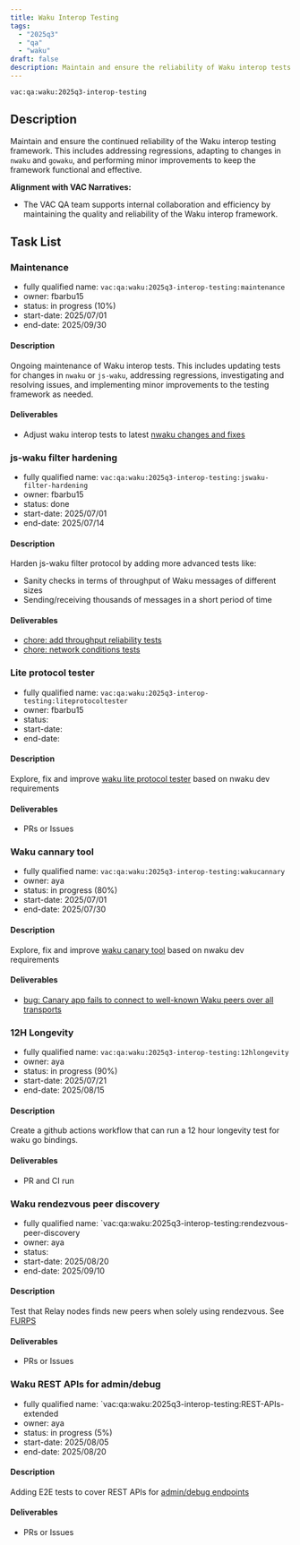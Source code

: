 ```yaml
---
title: Waku Interop Testing
tags:
  - "2025q3"
  - "qa"
  - "waku"  
draft: false  
description: Maintain and ensure the reliability of Waku interop tests.
---
```


`vac:qa:waku:2025q3-interop-testing`

## Description
Maintain and ensure the continued reliability of the Waku interop testing framework. 
This includes addressing regressions, adapting to changes in `nwaku` and `gowaku`, 
and performing minor improvements to keep the framework functional and effective.

**Alignment with VAC Narratives:**

* The VAC QA team supports internal collaboration and efficiency
  by maintaining the quality and reliability of the Waku interop framework.

## Task List

### Maintenance

* fully qualified name: `vac:qa:waku:2025q3-interop-testing:maintenance`
* owner: fbarbu15
* status: in progress (10%)
* start-date: 2025/07/01
* end-date: 2025/09/30

#### Description
Ongoing maintenance of Waku interop tests. 
This includes updating tests for changes in `nwaku` or `js-waku`, addressing regressions, 
investigating and resolving issues, and implementing minor improvements to the testing framework as needed.

#### Deliverables
- Adjust waku interop tests to latest [nwaku changes and fixes](https://github.com/waku-org/waku-interop-tests/pull/128)

### js-waku filter hardening

* fully qualified name: `vac:qa:waku:2025q3-interop-testing:jswaku-filter-hardening`
* owner: fbarbu15
* status: done
* start-date: 2025/07/01
* end-date: 2025/07/14

#### Description
Harden js-waku filter protocol by adding more advanced tests like:
- Sanity checks in terms of throughput of Waku messages of different sizes
- Sending/receiving thousands of messages in a short period of time

#### Deliverables
- [chore: add throughput reliability tests](https://github.com/waku-org/js-waku/pull/2444)
- [chore: network conditions tests](https://github.com/waku-org/js-waku/pull/2450)

### Lite protocol tester

* fully qualified name: `vac:qa:waku:2025q3-interop-testing:liteprotocoltester`
* owner: fbarbu15
* status: 
* start-date: 
* end-date: 

#### Description
Explore, fix and improve [waku lite protocol tester](https://github.com/waku-org/nwaku/tree/master/apps/liteprotocoltester) 
based on nwaku dev requirements

#### Deliverables
- PRs or Issues

### Waku cannary tool

* fully qualified name: `vac:qa:waku:2025q3-interop-testing:wakucannary`
* owner: aya
* status: in progress (80%)
* start-date: 2025/07/01
* end-date: 2025/07/30

#### Description
Explore, fix and improve [waku canary tool](https://github.com/waku-org/nwaku/tree/master/apps/wakucanary) 
based on nwaku dev requirements

#### Deliverables
- [bug: Canary app fails to connect to well-known Waku peers over all transports](https://github.com/waku-org/nwaku/issues/3518)

### 12H Longevity

* fully qualified name: `vac:qa:waku:2025q3-interop-testing:12hlongevity`
* owner: aya
* status: in progress (90%)
* start-date: 2025/07/21
* end-date: 2025/08/15

#### Description
Create a github actions workflow that can run a 12 hour longevity test for waku go bindings.

#### Deliverables
- PR and CI run

### Waku rendezvous peer discovery

* fully qualified name: `vac:qa:waku:2025q3-interop-testing:rendezvous-peer-discovery
* owner: aya
* status: 
* start-date: 2025/08/20
* end-date:  2025/09/10

#### Description
Test that Relay nodes finds new peers when solely using rendezvous.
See [FURPS](https://github.com/waku-org/pm/blob/master/FURPS/core/rendezvous.md?plain=1)

#### Deliverables
- PRs or Issues

### Waku REST APIs for admin/debug 

* fully qualified name: `vac:qa:waku:2025q3-interop-testing:REST-APIs-extended
* owner: aya
* status: in progress (5%)
* start-date: 2025/08/05
* end-date:  2025/08/20

#### Description
Adding E2E tests to cover REST APIs for 
[admin/debug endpoints](https://waku-org.github.io/waku-rest-api/#post-/admin/v1/log-level/-logLevel-)

#### Deliverables
- PRs or Issues
